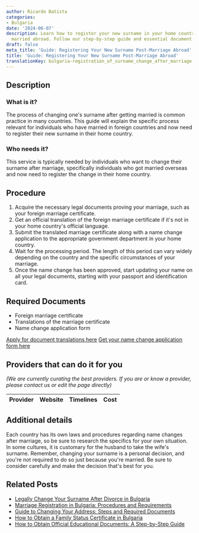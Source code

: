 ```yaml
---
author: Ricardo Batista
categories:
- Bulgaria
date: '2024-06-07'
description: Learn how to register your new surname in your home country after getting
  married abroad. Follow our step-by-step guide and essential document checklist.
draft: false
meta_title: 'Guide: Registering Your New Surname Post-Marriage Abroad'
title: 'Guide: Registering Your New Surname Post-Marriage Abroad'
translationKey: bulgaria-registration_of_surname_change_after_marriage
---
```


## Description
### What is it?
The process of changing one's surname after getting married is common practice in many countries. This guide will explain the specific process relevant for individuals who have married in foreign countries and now need to register their new surname in their home country.

### Who needs it?
This service is typically needed by individuals who want to change their surname after marriage, specifically individuals who got married overseas and now need to register the change in their home country. 

## Procedure
1. Acquire the necessary legal documents proving your marriage, such as your foreign marriage certificate.
2. Get an official translation of the foreign marriage certificate if it's not in your home country's official language.
3. Submit the translated marriage certificate along with a name change application to the appropriate government department in your home country.
4. Wait for the processing period. The length of this period can vary widely depending on the country and the specific circumstances of your marriage.
5. Once the name change has been approved, start updating your name on all your legal documents, starting with your passport and identification card.

## Required Documents
- Foreign marriage certificate
- Translations of the marriage certificate
- Name change application form

[Apply for document translations here](https://www.trustlations.com/)
[Get your name change application form here](https://www.namechangeapplication.com/)

## Providers that can do it for you

_(We are currently curating the best providers. If you are or know a provider, please contact us or edit the page directly)_

| Provider        |     Website     |     Timelines    |       Cost      |
| --------------- | --------------- |  :-------------: | :-------------: |

## Additional details
Each country has its own laws and procedures regarding name changes after marriage, so be sure to research the specifics for your own situation. 
In some cultures, it is customary for the husband to take the wife's surname. 
Remember, changing your surname is a personal decision, and you're not required to do so just because you're married. Be sure to consider carefully and make the decision that's best for you.


## Related Posts

- [Legally Change Your Surname After Divorce in Bulgaria](https://tramitit.com/guides/bulgaria/registration_of_name_change_after_divorce/)
- [Marriage Registration in Bulgaria: Procedures and Requirements](https://tramitit.com/guides/bulgaria/marriage_registration/)
- [Guide to Changing Your Address: Steps and Required Documents](https://tramitit.com/guides/bulgaria/change_of_current_address/)
- [How to Obtain a Family Status Certificate in Bulgaria](https://tramitit.com/guides/bulgaria/issuance_of_a_family_status_certificate/)
- [How to Obtain Official Educational Documents: A Step-by-Step Guide](https://tramitit.com/guides/bulgaria/issuance_of_an_educational_document/)